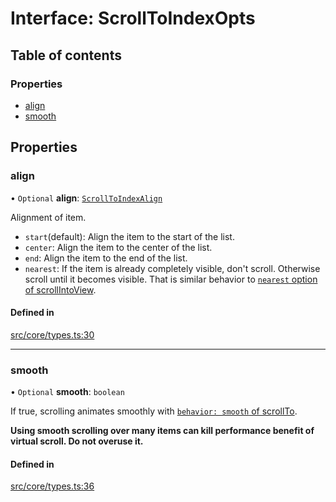 # Interface: ScrollToIndexOpts

## Table of contents

### Properties

- [align](ScrollToIndexOpts.md#align)
- [smooth](ScrollToIndexOpts.md#smooth)

## Properties

### align

• `Optional` **align**: [`ScrollToIndexAlign`](../API.md#scrolltoindexalign)

Alignment of item.

- `start`(default): Align the item to the start of the list.
- `center`: Align the item to the center of the list.
- `end`: Align the item to the end of the list.
- `nearest`: If the item is already completely visible, don't scroll. Otherwise scroll until it becomes visible. That is similar behavior to [`nearest` option of scrollIntoView](https://developer.mozilla.org/en-US/docs/Web/API/Element/scrollIntoView).

#### Defined in

[src/core/types.ts:30](https://github.com/inokawa/virtua/blob/55469f25/src/core/types.ts#L30)

___

### smooth

• `Optional` **smooth**: `boolean`

If true, scrolling animates smoothly with [`behavior: smooth` of scrollTo](https://developer.mozilla.org/en-US/docs/Web/API/Element/scrollTo#behavior).

**Using smooth scrolling over many items can kill performance benefit of virtual scroll. Do not overuse it.**

#### Defined in

[src/core/types.ts:36](https://github.com/inokawa/virtua/blob/55469f25/src/core/types.ts#L36)

